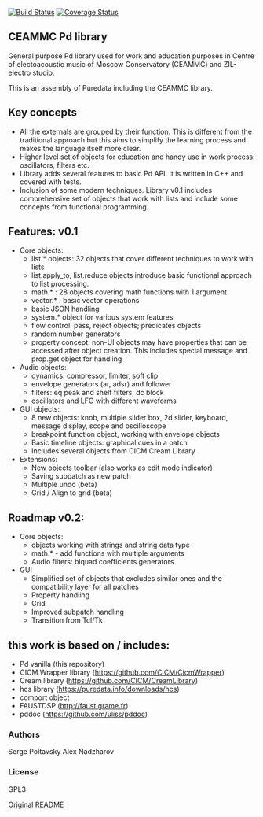 [![Build Status](https://travis-ci.org/uliss/pure-data.svg?branch=ceammc)](https://travis-ci.org/uliss/pure-data)
[![Coverage Status](https://coveralls.io/repos/github/uliss/pure-data/badge.svg?branch=ceammc)](https://coveralls.io/github/uliss/pure-data?branch=ceammc)

CEAMMC Pd library
-----------------

General purpose Pd library used for work and education purposes in Centre of electoacoustic music of Moscow Conservatory (CEAMMC) and ZIL-electro studio.

This is an assembly of Puredata including the CEAMMC library.

Key concepts
------------

   - All the externals are grouped by their function. This is different from the traditional approach but this aims to simplify the learning process and makes the language itself more clear.
   - Higher level set of objects for education and handy use in work process: oscillators, filters etc.
   - Library adds several features to basic Pd API. It is written in C++ and covered with tests.
   - Inclusion of some modern techniques. Library v0.1 includes comprehensive set of objects that work with lists and include some concepts from functional programming.


Features: v0.1
--------------

 * Core objects:
   - list.* objects: 32 objects that cover different techniques to work with lists
   - list.apply_to, list.reduce objects introduce basic functional approach to list processing.
   - math.* : 28 objects covering math functions with 1 argument
   - vector.* : basic vector operations
   - basic JSON handling
   - system.* object for various system features
   - flow control: pass, reject objects; predicates objects
   - random number generators
   - property concept: non-UI objects may have properties that can be accessed after object creation. This includes special message and prop.get object for handling
 * Audio objects:
	 - dynamics: compressor, limiter, soft clip
	 - envelope generators (ar, adsr) and follower
	 - filters: eq peak and shelf filters, dc block
	 - oscillators and LFO with different waveforms
 * GUI objects:
   - 8 new objects: knob, multiple slider box, 2d slider, keyboard, message display, scope and oscilloscope
   - breakpoint function object, working with envelope objects
   - Basic timeline objects: graphical cues in a patch
   - Includes several objects from CICM Cream Library
 * Extensions:
   - New objects toolbar (also works as edit mode indicator)
   - Saving subpatch as new patch
   - Multiple undo (beta)
   - Grid / Align to grid (beta)

Roadmap v0.2:
-------------

 * Core objects:
   - objects working with strings and string data type
   - math.* - add functions with multiple arguments
   - Audio filters: biquad coefficients generators
 * GUI
   - Simplified set of objects that excludes similar ones and the compatibility layer for all patches
   - Property handling
   - Grid
   - Improved subpatch handling
   - Transition from Tcl/Tk


this work is based on / includes:
---------------------------------
   - Pd vanilla (this repository)
   - CICM Wrapper library (https://github.com/CICM/CicmWrapper)
   - Cream library (https://github.com/CICM/CreamLibrary)
   - hcs library (https://puredata.info/downloads/hcs)
   - comport object
   - FAUSTDSP (http://faust.grame.fr)
   - pddoc (https://github.com/uliss/pddoc)


### Authors
Serge Poltavsky
Alex Nadzharov

### License
GPL3

[Original README](README_ORIGINAL.md)
